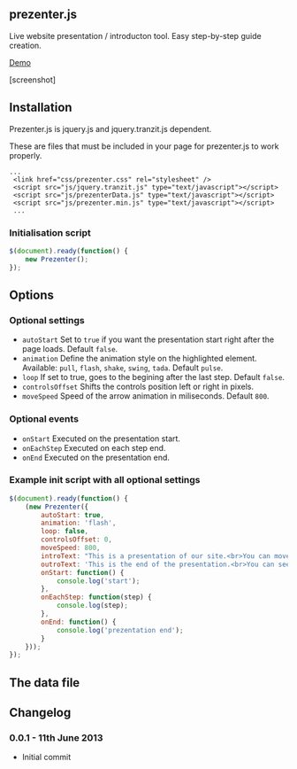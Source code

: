 ## prezenter.js
Live website presentation / introducton tool. Easy step-by-step guide creation.

[Demo](http://baniol.github.io/prezenter.js)

[screenshot]

## Installation

Prezenter.js is jquery.js and jquery.tranzit.js dependent.

These are files that must be included in your page for prezenter.js to work properly.

```
...
 <link href="css/prezenter.css" rel="stylesheet" />
 <script src="js/jquery.tranzit.js" type="text/javascript"></script>
 <script src="js/prezenterData.js" type="text/javascript"></script>
 <script src="js/prezenter.min.js" type="text/javascript"></script>
 ...
```

### Initialisation script

```javascript
$(document).ready(function() {
	new Prezenter();
});
```

## Options

### Optional settings

* `autoStart` Set to `true` if you want the presentation start right after the page loads. Default `false`.
* `animation` Define the animation style on the highlighted element. Available: `pull`, `flash`, `shake`, `swing`, `tada`. Default `pulse`.
* `loop` If set to true, goes to the begining after the last step. Default `false`.
* `controlsOffset` Shifts the controls position left or right in pixels.
* `moveSpeed` Speed of the arrow animation in miliseconds. Default `800`.

### Optional events
* `onStart` Executed on the presentation start.
* `onEachStep` Executed on each step end.
* `onEnd` Executed on the presentation end.

### Example init script with all optional settings

```javascript
$(document).ready(function() {
	(new Prezenter({
		autoStart: true,
		animation: 'flash',
		loop: false,
		controlsOffset: 0,
		moveSpeed: 800,
		introText: "This is a presentation of our site.<br>You can move backwards and forwards using arrow keys.",
		outroText: 'This is the end of the presentation.<br>You can see it again by clicking the question mark at the top of the page.',
		onStart: function() {
			console.log('start');
		},
		onEachStep: function(step) {
			console.log(step);
		},
		onEnd: function() {
			console.log('prezentation end');
		}
	}));
});
```

## The data file


## Changelog

### 0.0.1 - 11th June 2013

- Initial commit